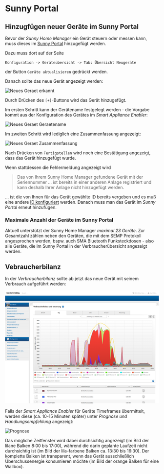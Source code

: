 # Sunny Portal
## Hinzugfügen neuer Geräte im Sunny Portal
Bevor der *Sunny Home Manager* ein Gerät steuern oder messen kann, muss dieses im [Sunny Portal](https://www.sunnyportal.com/) hinzugefügt werden.

Dazu muss dort auf der Seite

```
Konfiguration -> Geräteübersicht -> Tab: Übersicht Neugeräte
```

der Button `Geräte aktualisieren` gedrückt werden.

Danach sollte das neue Gerät angezeigt werden:

![Neues Geraet erkannt](../pics/shm/NeuesGeraetErkannt.png)

Durch Drücken des `[+]`-Buttons wird das Gerät hinzugefügt.

Im ersten Schritt kann der Gerätename festgelegt werden - die Vorgabe kommt aus der Konfiguration des Gerätes im *Smart Appliance Enabler*:

![Neues Geraet Geraetename](../pics/shm/NeuesGeraet_Geraetename.png)

Im zweiten Schritt wird lediglich eine Zusammenfassung angezeigt:

![Neues Geraet Zusammenfassung](../pics/shm/NeuesGeraet_Zusammenfassung.png)

Nach Drücken von `Fertigstellen` wird noch eine Bestätigung angezeigt, dass das Gerät hinzugefügt wurde.

Wenn stattdessen die Fehlermeldung angezeigt wird

> Das von Ihrem Sunny Home Manager gefundene Gerät mit der Seriennummer ... ist bereits in einer anderen Anlage registriert und kann deshalb Ihrer Anlage nicht hinzugefügt werden.

... ist die von Ihnen für das Gerät gewählte ID bereits vergeben und es muß eine andere [ID konfiguriert](Appliance_DE.md#id) werden. Danach muss man das Gerät im *Sunny Portal*  erneut hinzufügen.

### Maximale Anzahl der Geräte im Sunny Portal
<a name="max-devices"></a>

Aktuell unterstützt der Sunny Home Manager *maximal 23 Geräte*. Zur Gesamtzahl zählen neben den Geräten, die mit dem SEMP Protokoll angesprochen werden, bspw. auch SMA Bluetooth Funksteckdosen - also alle Geräte, die im Sunny Portal in der Verbraucherübersicht angezeigt werden.

## Vebraucherbilanz
In der *Verbraucherbilanz* sollte ab jetzt das neue Gerät mit seinem Verbrauch aufgeführt werden:

![Verbraucherbilanz](../pics/shm/Verbraucherbilanz.png)

Falls der *Smart Appliance Enabler* für Geräte Timeframes übermittelt, werden diese (ca. 10-15 Minuten später) unter *Prognose und Handlungsempfehlung* angezeigt:

![Prognose](../pics/shm/PrognoseMitEingeplantenGeraeten.png)

Das mögliche Zeitfenster wird dabei durchsichtig angezeigt (im Bild der lilane Balken 8:00 bis 17:00), während die darin geplante Laufzeit nicht durchsichtig ist (im Bild der lila-farbene Balken ca. 13:30 bis 16:30). Der komplette Balken ist transparent, wenn das Gerät ausschließlich Überschussenergie konsumieren möchte (im Bild der orange Balken für eine Wallbox).
